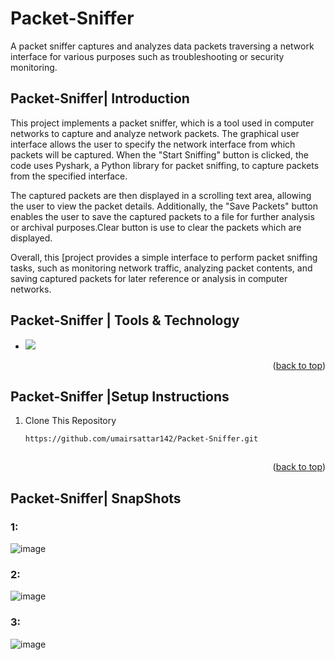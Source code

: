 # Packet-Sniffer

A packet sniffer captures and analyzes data packets traversing a network interface for various purposes such as troubleshooting or security monitoring.

<a name="readme-top"></a>
## Packet-Sniffer| Introduction
This project implements a packet sniffer, which is a tool used in computer networks to capture and analyze network packets. The graphical user interface allows the user to specify the network interface from which packets will be captured. When the "Start Sniffing" button is clicked, the code uses Pyshark, a Python library for packet sniffing, to capture packets from the specified interface.

The captured packets are then displayed in a scrolling text area, allowing the user to view the packet details. Additionally, the "Save Packets" button enables the user to save the captured packets to a file for further analysis or archival purposes.Clear button is use to clear the packets which are displayed.

Overall, this [project provides a simple interface to perform packet sniffing tasks, such as monitoring network traffic, analyzing packet contents, and saving captured packets for later reference or analysis in computer networks.


## Packet-Sniffer | Tools & Technology

* <img src="![image](https://github.com/umairsattar142/Packet-Sniffer/assets/128280607/5305c129-3c79-4ee0-b8eb-f88a88d78d9b)" />

<p align="right">(<a href="#readme-top">back to top</a>)</p>


## Packet-Sniffer |Setup Instructions
  
1. Clone This Repository
   ```sh
   https://github.com/umairsattar142/Packet-Sniffer.git
   


<p align="right">(<a href="#readme-top">back to top</a>)</p>


## Packet-Sniffer| SnapShots

### 1:
![image](https://github.com/umairsattar142/Packet-Sniffer/assets/128280607/a57a337e-0e2b-4bbb-8c23-829813ddd4c0)

### 2:
![image](https://github.com/umairsattar142/Packet-Sniffer/assets/128280607/ad62aedd-e57b-4dab-8979-e0794c53c857)

### 3:
![image](https://github.com/umairsattar142/Packet-Sniffer/assets/128280607/ca91ada5-9b08-45c5-a78b-59925e7a6225)



